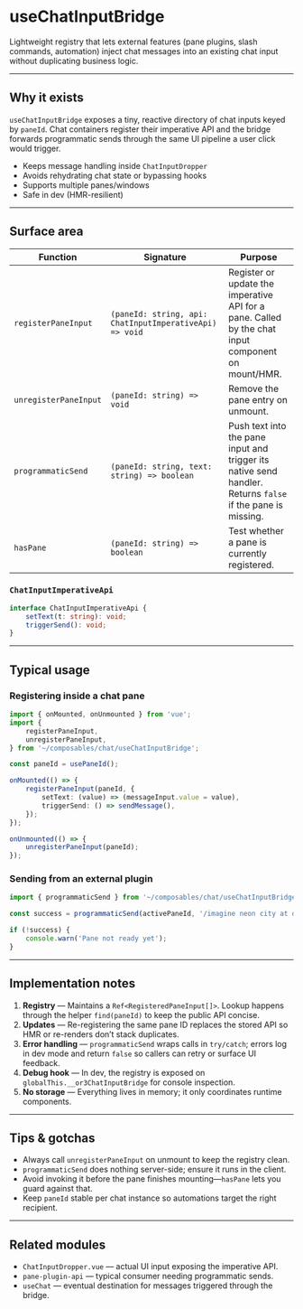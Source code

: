 # useChatInputBridge

Lightweight registry that lets external features (pane plugins, slash commands, automation) inject chat messages into an existing chat input without duplicating business logic.

---

## Why it exists

`useChatInputBridge` exposes a tiny, reactive directory of chat inputs keyed by `paneId`. Chat containers register their imperative API and the bridge forwards programmatic sends through the same UI pipeline a user click would trigger.

-   Keeps message handling inside `ChatInputDropper`
-   Avoids rehydrating chat state or bypassing hooks
-   Supports multiple panes/windows
-   Safe in dev (HMR-resilient)

---

## Surface area

| Function              | Signature                                               | Purpose                                                                                                    |
| --------------------- | ------------------------------------------------------- | ---------------------------------------------------------------------------------------------------------- |
| `registerPaneInput`   | `(paneId: string, api: ChatInputImperativeApi) => void` | Register or update the imperative API for a pane. Called by the chat input component on mount/HMR.         |
| `unregisterPaneInput` | `(paneId: string) => void`                              | Remove the pane entry on unmount.                                                                          |
| `programmaticSend`    | `(paneId: string, text: string) => boolean`             | Push text into the pane input and trigger its native send handler. Returns `false` if the pane is missing. |
| `hasPane`             | `(paneId: string) => boolean`                           | Test whether a pane is currently registered.                                                               |

### `ChatInputImperativeApi`

```ts
interface ChatInputImperativeApi {
    setText(t: string): void;
    triggerSend(): void;
}
```

---

## Typical usage

### Registering inside a chat pane

```ts
import { onMounted, onUnmounted } from 'vue';
import {
    registerPaneInput,
    unregisterPaneInput,
} from '~/composables/chat/useChatInputBridge';

const paneId = usePaneId();

onMounted(() => {
    registerPaneInput(paneId, {
        setText: (value) => (messageInput.value = value),
        triggerSend: () => sendMessage(),
    });
});

onUnmounted(() => {
    unregisterPaneInput(paneId);
});
```

### Sending from an external plugin

```ts
import { programmaticSend } from '~/composables/chat/useChatInputBridge';

const success = programmaticSend(activePaneId, '/imagine neon city at dusk');

if (!success) {
    console.warn('Pane not ready yet');
}
```

---

## Implementation notes

1. **Registry** — Maintains a `Ref<RegisteredPaneInput[]>`. Lookup happens through the helper `find(paneId)` to keep the public API concise.
2. **Updates** — Re-registering the same pane ID replaces the stored API so HMR or re-renders don’t stack duplicates.
3. **Error handling** — `programmaticSend` wraps calls in `try/catch`; errors log in dev mode and return `false` so callers can retry or surface UI feedback.
4. **Debug hook** — In dev, the registry is exposed on `globalThis.__or3ChatInputBridge` for console inspection.
5. **No storage** — Everything lives in memory; it only coordinates runtime components.

---

## Tips & gotchas

-   Always call `unregisterPaneInput` on unmount to keep the registry clean.
-   `programmaticSend` does nothing server-side; ensure it runs in the client.
-   Avoid invoking it before the pane finishes mounting—`hasPane` lets you guard against that.
-   Keep `paneId` stable per chat instance so automations target the right recipient.

---

## Related modules

-   `ChatInputDropper.vue` — actual UI input exposing the imperative API.
-   `pane-plugin-api` — typical consumer needing programmatic sends.
-   `useChat` — eventual destination for messages triggered through the bridge.

